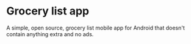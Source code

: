 # Grocery list app

A simple, open source, grocery list mobile app for Android that doesn't contain anything extra and no ads.
